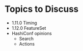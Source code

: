 # Topics to Discuss

- 1.11.0 Timing
- 1.12.0 FeatureSet
- HashiConf opinions
  - Search
  - Actions

